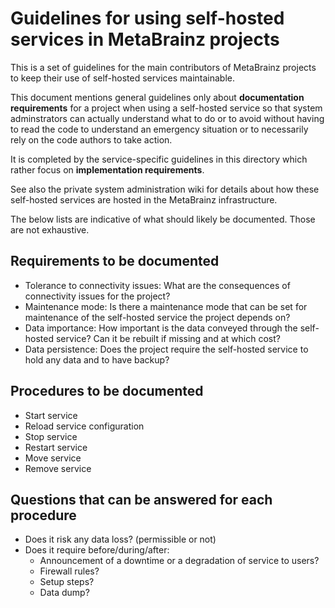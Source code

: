 # Guidelines for using self-hosted services in MetaBrainz projects

This is a set of guidelines for the main contributors of MetaBrainz
projects to keep their use of self-hosted services maintainable.

This document mentions general guidelines only about **documentation
requirements** for a project when using a self-hosted service so
that system adminstrators can actually understand what to do or to
avoid without having to read the code to understand an emergency
situation or to necessarily rely on the code authors to take action.

It is completed by the service-specific guidelines in this directory
which rather focus on **implementation requirements**.

See also the private system administration wiki for details about how
these self-hosted services are hosted in the MetaBrainz infrastructure.

The below lists are indicative of what should likely be documented.
Those are not exhaustive.

## Requirements to be documented

- Tolerance to connectivity issues:
  What are the consequences of connectivity issues for the project?
- Maintenance mode:
  Is there a maintenance mode that can be set for maintenance of the
  self-hosted service the project depends on?
- Data importance:
  How important is the data conveyed through the self-hosted service?
  Can it be rebuilt if missing and at which cost?
- Data persistence:
  Does the project require the self-hosted service to hold any data
  and to have backup?

## Procedures to be documented

- Start service
- Reload service configuration
- Stop service
- Restart service
- Move service
- Remove service

## Questions that can be answered for each procedure

- Does it risk any data loss? (permissible or not)
- Does it require before/during/after:
  * Announcement of a downtime or a degradation of service to users?
  * Firewall rules?
  * Setup steps?
  * Data dump?
